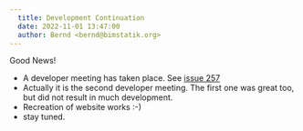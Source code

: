 ```yaml
---
  title: Development Continuation
  date: 2022-11-01 13:47:00
  author: Bernd <bernd@bimstatik.org>
---
```


Good News!


<!-- more -->

* A developer meeting has taken place. See [issue 257](https://github.com/boltsparts/BOLTS/issues/257)
* Actually it is the second developer meeting. The first one was great too, but did not result in much development.
* Recreation of website works :-)
* stay tuned.

